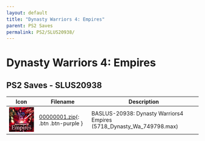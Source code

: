 ```yaml
---
layout: default
title: "Dynasty Warriors 4: Empires"
parent: PS2 Saves
permalink: PS2/SLUS20938/
---
```

# Dynasty Warriors 4: Empires

## PS2 Saves - SLUS20938

| Icon | Filename | Description |
|------|----------|-------------|
| ![Dynasty Warriors 4: Empires](icon0.png) | [00000001.zip](00000001.zip){: .btn .btn-purple } | BASLUS-20938: Dynasty Warriors4 Empires (5718_Dynasty_Wa_749798.max) |
